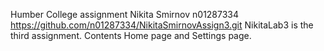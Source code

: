 Humber College assignment
Nikita Smirnov n01287334
https://github.com/n01287334/NikitaSmirnovAssign3.git
NikitaLab3 is the third assignment. Contents Home page and Settings page.
